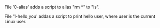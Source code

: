 File '0-alias' adds a script to alias "rm *" to "ls".

File '1-hello_you' addas a script to print hello user, where user is the current Linux user.

